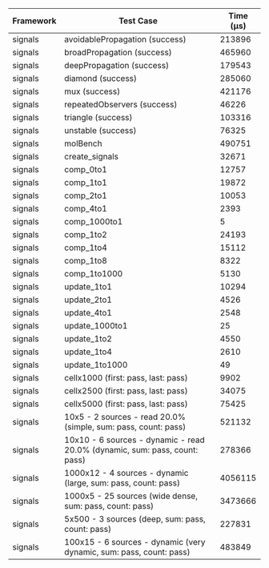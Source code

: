 | Framework | Test Case | Time (μs) |
| --- | --- | --- |
| signals | avoidablePropagation (success) | 213896 |
| signals | broadPropagation (success) | 465960 |
| signals | deepPropagation (success) | 179543 |
| signals | diamond (success) | 285060 |
| signals | mux (success) | 421176 |
| signals | repeatedObservers (success) | 46226 |
| signals | triangle (success) | 103316 |
| signals | unstable (success) | 76325 |
| signals | molBench | 490751 |
| signals | create_signals | 32671 |
| signals | comp_0to1 | 12757 |
| signals | comp_1to1 | 19872 |
| signals | comp_2to1 | 10053 |
| signals | comp_4to1 | 2393 |
| signals | comp_1000to1 | 5 |
| signals | comp_1to2 | 24193 |
| signals | comp_1to4 | 15112 |
| signals | comp_1to8 | 8322 |
| signals | comp_1to1000 | 5130 |
| signals | update_1to1 | 10294 |
| signals | update_2to1 | 4526 |
| signals | update_4to1 | 2548 |
| signals | update_1000to1 | 25 |
| signals | update_1to2 | 4550 |
| signals | update_1to4 | 2610 |
| signals | update_1to1000 | 49 |
| signals | cellx1000 (first: pass, last: pass) | 9902 |
| signals | cellx2500 (first: pass, last: pass) | 34075 |
| signals | cellx5000 (first: pass, last: pass) | 75425 |
| signals | 10x5 - 2 sources - read 20.0% (simple, sum: pass, count: pass) | 521132 |
| signals | 10x10 - 6 sources - dynamic - read 20.0% (dynamic, sum: pass, count: pass) | 278366 |
| signals | 1000x12 - 4 sources - dynamic (large, sum: pass, count: pass) | 4056115 |
| signals | 1000x5 - 25 sources (wide dense, sum: pass, count: pass) | 3473666 |
| signals | 5x500 - 3 sources (deep, sum: pass, count: pass) | 227831 |
| signals | 100x15 - 6 sources - dynamic (very dynamic, sum: pass, count: pass) | 483849 |
